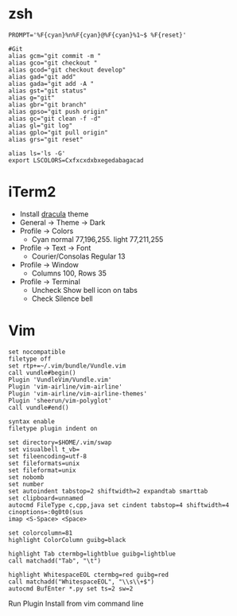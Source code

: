 # zsh

```zsh:.zshrc
PROMPT='%F{cyan}%n%F{cyan}@%F{cyan}%1~$ %F{reset}'

#Git
alias gcm="git commit -m "
alias gco="git checkout "
alias gcod="git checkout develop"
alias gad="git add"
alias gada="git add -A "
alias gst="git status"
alias g="git"
alias gbr="git branch"
alias gpso="git push origin"
alias gc="git clean -f -d"
alias gl="git log"
alias gplo="git pull origin"
alias grs="git reset"
```

```zsh:.zprofile
alias ls='ls -G'
export LSCOLORS=Cxfxcxdxbxegedabagacad
```

# iTerm2

* Install [dracula](https://draculatheme.com/iterm) theme
* General -> Theme -> Dark
* Profile -> Colors
    - Cyan normal 77,196,255. light 77,211,255
* Profile -> Text -> Font
    - Courier/Consolas Regular 13
* Profile -> Window
    - Columns 100, Rows 35
* Profile -> Terminal 
    - Uncheck Show bell icon on tabs
    - Check Silence bell

# Vim

```vim:.vimrc
set nocompatible
filetype off
set rtp+=~/.vim/bundle/Vundle.vim
call vundle#begin()
Plugin 'VundleVim/Vundle.vim'
Plugin 'vim-airline/vim-airline'
Plugin 'vim-airline/vim-airline-themes'
Plugin 'sheerun/vim-polyglot'
call vundle#end()

syntax enable
filetype plugin indent on

set directory=$HOME/.vim/swap
set visualbell t_vb=
set fileencoding=utf-8
set fileformats=unix
set fileformat=unix
set nobomb
set number
set autoindent tabstop=2 shiftwidth=2 expandtab smarttab
set clipboard=unnamed
autocmd FileType c,cpp,java set cindent tabstop=4 shiftwidth=4 cinoptions=:0g0t0(sus
imap <S-Space> <Space>

set colorcolumn=81
highlight ColorColumn guibg=black

highlight Tab ctermbg=lightblue guibg=lightblue
call matchadd("Tab", "\t")

highlight WhitespaceEOL ctermbg=red guibg=red
call matchadd("WhitespaceEOL", "\\s\\+$")
autocmd BufEnter *.py set ts=2 sw=2
```

Run Plugin Install from vim command line